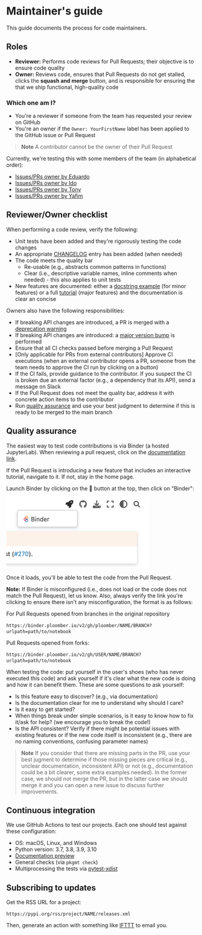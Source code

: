 # Maintainer's guide

This guide documents the process for code maintainers.

## Roles

- **Reviewer:** Performs code reviews for Pull Requests; their objective is to ensure code quality
- **Owner:** Reviews code, ensures that Pull Requests do not get stalled, clicks the **squash and merge** button, and is responsible for ensuring the that we ship functional, high-quality code

### Which one am I?

- You're a reviewer if someone from the team has requested your review on GitHub
- You're an owner if the `Owner: YourFirstName` label has been applied to the GitHub issue or Pull Request

> **Note**
> A contributor cannot be the owner of their Pull Request

Currently, we're testing this with some members of the team (in alphabetical order):

- [Issues/PRs owner by Eduardo](https://github.com/issues?q=is%3Aopen+org%3Aploomber+label%3A%22Owner%3A+Eduardo%22)
- [Issues/PRs owner by Ido](https://github.com/issues?q=is%3Aopen+org%3Aploomber+label%3A%22Owner%3A+Ido%22)
- [Issues/PRs owner by Tony](https://github.com/issues?q=is%3Aopen+org%3Aploomber+label%3A%22Owner%3A+Tony%22)
- [Issues/PRs owner by Yafim](https://github.com/issues?q=is%3Aopen+org%3Aploomber+label%3A%22Owner%3A+Yafim%22)


## Reviewer/Owner checklist

When performing a code review, verify the following:

- Unit tests have been added and they're rigorously testing the code changes
- An appropriate [CHANGELOG](../contributing/coding.md#changelog) entry has been added (when needed)
- The code meets the quality bar
    - Re-usable (e.g., abstracts common patterns in functions)
    - Clear (i.e., descriptive variable names, inline comments when needed) - this also applies to unit tests
- New features are documented: either a [docstring example](https://sklearn-evaluation.ploomber.io/en/latest/api/plot.html#confusionmatrix) (for minor features) or a full [tutorial](https://jupysql.ploomber.io/en/latest/integrations/duckdb.html) (major features) and the documentation is clear an concise

Owners also have the following responsibilities:

- If breaking API changes are introduced, a PR is merged with a [deprecation warning](../contributing/coding.md#maintaining-backwards-compatibility)
- If breaking API changes are introduced: a [major version bump](../contributing/coding.md#maintaining-backwards-compatibility) is performed
- Ensure that all CI checks passed before merging a Pull Request
- [Only applicable for PRs from external contributors] Approve CI executions (when an external contributor opens a PR, someone from the team needs to approve the CI run by clicking on a button)
- If the CI fails, provide guidance to the contributor. If you suspect the CI is broken due an external factor (e.g., a dependency that its API), send a message on Slack
- If the Pull Request does not meet the quality bar, address it with concrete action items to the contributor
- Run [quality assurance](#quality-assurance) and use your best judgment to determine if this is ready to be merged to the main branch

## Quality assurance

The easiest way to test code contributions is via Binder (a hosted JupyterLab). When
reviewing a pull request, click on the [documentation link](../maintainer/doc-guide.md#previewing-docs).

If the Pull Request is introducing a new feature that includes an interactive
tutorial, navigate to it. If not, stay in the home page.

Launch Binder by clicking on the 🚀 button at the top, then click on "Binder":

![binder button](../assets/binder-button.png)

Once it loads, you'll be able to test the code from the Pull Request.


**Note:** If Binder is misconfigured (i.e., does not load or the code does not match the Pull Request), let us know. Also, always verify the link you're clicking to ensure there isn't any misconfiguration, the format is as follows:

For Pull Requests opened from branches in the original repository

```
https://binder.ploomber.io/v2/gh/ploomber/NAME/BRANCH?urlpath=path/to/notebook
```

Pull Requests opened from forks:

```
https://binder.ploomber.io/v2/gh/USER/NAME/BRANCH?urlpath=path/to/notebook
```

When testing the code: put yourself in the user's shoes (who has never executed this code) and ask yourself if it's clear what the new code is doing and how it can benefit them. These are some questions to ask yourself:

- Is this feature easy to discover? (e.g., via documentation)
- Is the documentation clear for me to understand why should I care?
- Is it easy to get started?
- When things break under simple scenarios, is it easy to know how to fix it/ask for help? (we encourage you to break the code!)
- Is the API consistent? Verify if there might be potential issues with existing features or if the new code itself is inconsistent (e.g., there are no naming conventions, confusing parameter names) 

> **Note**
> If you consider that there are missing parts in the PR, 
> use your best jugment to determine if those missing pieces are critical (e.g., unclear
> documentation, inconsistent API) or not (e.g., documentation could be a bit clearer,
> some extra examples needed). In the former case, we should not merge the PR, but in
> the latter case we should merge it and you can open a new issue to discuss further
> improvements.

## Continuous integration

We use GitHub Actions to test our projects. Each one should test against these configuration:

- OS: macOS, Linux, and Windows
- Python version: 3.7, 3.8, 3.9, 3.10
- [Documentation preview](https://github.com/readthedocs/actions/tree/v1/preview)
- General checks (via `pkgmt check`)
- Multiprocessing the tests via [pytest-xdist](https://github.com/pytest-dev/pytest-xdist)

## Subscribing to updates


Get the RSS URL for a project:


```
https://pypi.org/rss/project/NAME/releases.xml
```

Then, generate an action with something like [IFTTT](https://ifttt.com) to email you.